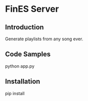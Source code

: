 # FinES Server

## Introduction

Generate playlists from any song ever.

## Code Samples

python app.py

## Installation

pip install 
